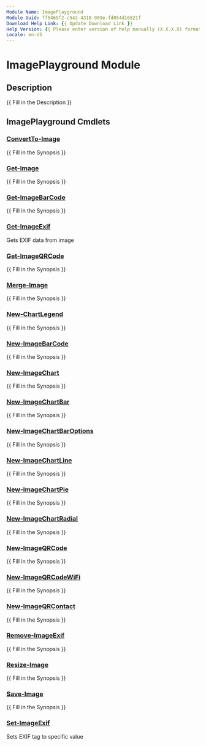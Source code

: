 ```yaml
---
Module Name: ImagePlayground
Module Guid: ff5469f2-c542-4318-909e-fd054d16821f
Download Help Link: {{ Update Download Link }}
Help Version: {{ Please enter version of help manually (X.X.X.X) format }}
Locale: en-US
---
```


# ImagePlayground Module
## Description
{{ Fill in the Description }}

## ImagePlayground Cmdlets
### [ConvertTo-Image](ConvertTo-Image.md)
{{ Fill in the Synopsis }}

### [Get-Image](Get-Image.md)
{{ Fill in the Synopsis }}

### [Get-ImageBarCode](Get-ImageBarCode.md)
{{ Fill in the Synopsis }}

### [Get-ImageExif](Get-ImageExif.md)
Gets EXIF data from image

### [Get-ImageQRCode](Get-ImageQRCode.md)
{{ Fill in the Synopsis }}

### [Merge-Image](Merge-Image.md)
{{ Fill in the Synopsis }}

### [New-ChartLegend](New-ChartLegend.md)
{{ Fill in the Synopsis }}

### [New-ImageBarCode](New-ImageBarCode.md)
{{ Fill in the Synopsis }}

### [New-ImageChart](New-ImageChart.md)
{{ Fill in the Synopsis }}

### [New-ImageChartBar](New-ImageChartBar.md)
{{ Fill in the Synopsis }}

### [New-ImageChartBarOptions](New-ImageChartBarOptions.md)
{{ Fill in the Synopsis }}

### [New-ImageChartLine](New-ImageChartLine.md)
{{ Fill in the Synopsis }}

### [New-ImageChartPie](New-ImageChartPie.md)
{{ Fill in the Synopsis }}

### [New-ImageChartRadial](New-ImageChartRadial.md)
{{ Fill in the Synopsis }}

### [New-ImageQRCode](New-ImageQRCode.md)
{{ Fill in the Synopsis }}

### [New-ImageQRCodeWiFi](New-ImageQRCodeWiFi.md)
{{ Fill in the Synopsis }}

### [New-ImageQRContact](New-ImageQRContact.md)
{{ Fill in the Synopsis }}

### [Remove-ImageExif](Remove-ImageExif.md)
{{ Fill in the Synopsis }}

### [Resize-Image](Resize-Image.md)
{{ Fill in the Synopsis }}

### [Save-Image](Save-Image.md)
{{ Fill in the Synopsis }}

### [Set-ImageExif](Set-ImageExif.md)
Sets EXIF tag to specific value

